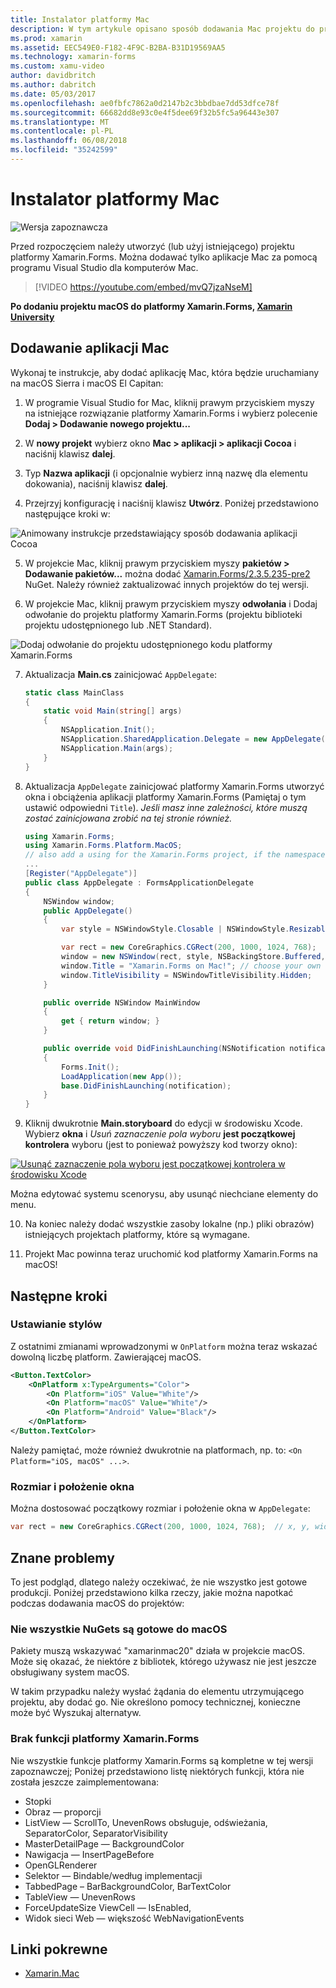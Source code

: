 ```yaml
---
title: Instalator platformy Mac
description: W tym artykule opisano sposób dodawania Mac projektu do projektu platformy Xamarin.Forms, który utworzy aplikację można uruchomić na macOS Sierra i macOS El Capitan.
ms.prod: xamarin
ms.assetid: EEC549E0-F182-4F9C-B2BA-B31D19569AA5
ms.technology: xamarin-forms
ms.custom: xamu-video
author: davidbritch
ms.author: dabritch
ms.date: 05/03/2017
ms.openlocfilehash: ae0fbfc7862a0d2147b2c3bbdbae7dd53dfce78f
ms.sourcegitcommit: 66682dd8e93c0e4f5dee69f32b5fc5a96443e307
ms.translationtype: MT
ms.contentlocale: pl-PL
ms.lasthandoff: 06/08/2018
ms.locfileid: "35242599"
---
```

# <a name="mac-platform-setup"></a>Instalator platformy Mac

![Wersja zapoznawcza](~/media/shared/preview.png)

Przed rozpoczęciem należy utworzyć (lub użyj istniejącego) projektu platformy Xamarin.Forms.
Można dodawać tylko aplikacje Mac za pomocą programu Visual Studio dla komputerów Mac.

> [!VIDEO https://youtube.com/embed/mvQ7jzaNseM]

**Po dodaniu projektu macOS do platformy Xamarin.Forms, [Xamarin University](https://university.xamarin.com/)**

## <a name="adding-a-mac-app"></a>Dodawanie aplikacji Mac

Wykonaj te instrukcje, aby dodać aplikację Mac, która będzie uruchamiany na macOS Sierra i macOS El Capitan:

1. W programie Visual Studio for Mac, kliknij prawym przyciskiem myszy na istniejące rozwiązanie platformy Xamarin.Forms i wybierz polecenie **Dodaj > Dodawanie nowego projektu...**

2. W **nowy projekt** wybierz okno **Mac > aplikacji > aplikacji Cocoa** i naciśnij klawisz **dalej**.

3. Typ **Nazwa aplikacji** (i opcjonalnie wybierz inną nazwę dla elementu dokowania), naciśnij klawisz **dalej**.

4. Przejrzyj konfigurację i naciśnij klawisz **Utwórz**. Poniżej przedstawiono następujące kroki w:

  ![Animowany instrukcje przedstawiający sposób dodawania aplikacji Cocoa](mac-images/add-macos-proj.gif)

5. W projekcie Mac, kliknij prawym przyciskiem myszy **pakietów > Dodawanie pakietów...**  można dodać [Xamarin.Forms/2.3.5.235-pre2](https://www.nuget.org/packages/Xamarin.Forms/2.3.5.235-pre2) NuGet. Należy również zaktualizować innych projektów do tej wersji.

6. W projekcie Mac, kliknij prawym przyciskiem myszy **odwołania** i Dodaj odwołanie do projektu platformy Xamarin.Forms (projektu biblioteki projektu udostępnionego lub .NET Standard).

  ![Dodaj odwołanie do projektu udostępnionego kodu platformy Xamarin.Forms](mac-images/references-sml.png)

7. Aktualizacja **Main.cs** zainicjować `AppDelegate`:

    ```csharp
    static class MainClass
    {
        static void Main(string[] args)
        {
            NSApplication.Init();
            NSApplication.SharedApplication.Delegate = new AppDelegate(); // add this line
            NSApplication.Main(args);
        }
    }
    ```

8. Aktualizacja `AppDelegate` zainicjować platformy Xamarin.Forms utworzyć okna i obciążenia aplikacji platformy Xamarin.Forms (Pamiętaj o tym ustawić odpowiedni `Title`). _Jeśli masz inne zależności, które muszą zostać zainicjowana zrobić na tej stronie również._

    ```csharp
    using Xamarin.Forms;
    using Xamarin.Forms.Platform.MacOS;
    // also add a using for the Xamarin.Forms project, if the namespace is different to this file
    ...
    [Register("AppDelegate")]
    public class AppDelegate : FormsApplicationDelegate
    {
        NSWindow window;
        public AppDelegate()
        {
            var style = NSWindowStyle.Closable | NSWindowStyle.Resizable | NSWindowStyle.Titled;

            var rect = new CoreGraphics.CGRect(200, 1000, 1024, 768);
            window = new NSWindow(rect, style, NSBackingStore.Buffered, false);
            window.Title = "Xamarin.Forms on Mac!"; // choose your own Title here
            window.TitleVisibility = NSWindowTitleVisibility.Hidden;
        }

        public override NSWindow MainWindow
        {
            get { return window; }
        }

        public override void DidFinishLaunching(NSNotification notification)
        {
            Forms.Init();
            LoadApplication(new App());
            base.DidFinishLaunching(notification);
        }
    }
    ```

9. Kliknij dwukrotnie **Main.storyboard** do edycji w środowisku Xcode. Wybierz **okna** i _Usuń zaznaczenie pola wyboru_ **jest początkowej kontrolera** wyboru (jest to ponieważ powyższy kod tworzy okno):

  [![Usunąć zaznaczenie pola wyboru jest początkowej kontrolera w środowisku Xcode](mac-images/xcode-init-controller-sml.png)](mac-images/xcode-init-controller.png#lightbox)

  Można edytować systemu scenorysu, aby usunąć niechciane elementy do menu.

10. Na koniec należy dodać wszystkie zasoby lokalne (np.) pliki obrazów) istniejących projektach platformy, które są wymagane.

11. Projekt Mac powinna teraz uruchomić kod platformy Xamarin.Forms na macOS!

## <a name="next-steps"></a>Następne kroki

### <a name="styling"></a>Ustawianie stylów

Z ostatnimi zmianami wprowadzonymi w `OnPlatform` można teraz wskazać dowolną liczbę platform. Zawierającej macOS.

```xml
<Button.TextColor>
    <OnPlatform x:TypeArguments="Color">
        <On Platform="iOS" Value="White"/>
        <On Platform="macOS" Value="White"/>
        <On Platform="Android" Value="Black"/>
    </OnPlatform>
</Button.TextColor>
```

Należy pamiętać, może również dwukrotnie na platformach, np. to: `<On Platform="iOS, macOS" ...>`.

### <a name="window-size-and-position"></a>Rozmiar i położenie okna

Można dostosować początkowy rozmiar i położenie okna w `AppDelegate`:

```csharp
var rect = new CoreGraphics.CGRect(200, 1000, 1024, 768);  // x, y, width, height
```

## <a name="known-issues"></a>Znane problemy

To jest podgląd, dlatego należy oczekiwać, że nie wszystko jest gotowe produkcji. Poniżej przedstawiono kilka rzeczy, jakie można napotkać podczas dodawania macOS do projektów:

### <a name="not-all-nugets-are-ready-for-macos"></a>Nie wszystkie NuGets są gotowe do macOS

Pakiety muszą wskazywać "xamarinmac20" działa w projekcie macOS. Może się okazać, że niektóre z bibliotek, którego używasz nie jest jeszcze obsługiwany system macOS.

W takim przypadku należy wysłać żądania do elementu utrzymującego projektu, aby dodać go. Nie określono pomocy technicznej, konieczne może być Wyszukaj alternatyw.

### <a name="missing-xamarinforms-features"></a>Brak funkcji platformy Xamarin.Forms

Nie wszystkie funkcje platformy Xamarin.Forms są kompletne w tej wersji zapoznawczej; Poniżej przedstawiono listę niektórych funkcji, która nie została jeszcze zaimplementowana:

* Stopki
* Obraz — proporcji
* ListView — ScrollTo, UnevenRows obsługuje, odświeżania, SeparatorColor, SeparatorVisibility
* MasterDetailPage — BackgroundColor
* Nawigacja — InsertPageBefore
* OpenGLRenderer
* Selektor — Bindable/według implementacji
* TabbedPage – BarBackgroundColor, BarTextColor
* TableView — UnevenRows
* ForceUpdateSize ViewCell — IsEnabled,
* Widok sieci Web — większość WebNavigationEvents


## <a name="related-links"></a>Linki pokrewne

- [Xamarin.Mac](~/mac/index.yml)
